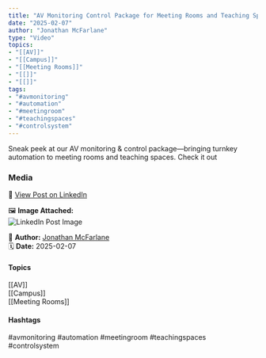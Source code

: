 ```yaml
---
title: "AV Monitoring Control Package for Meeting Rooms and Teaching Spaces"  
date: "2025-02-07"  
author: "Jonathan McFarlane"  
type: "Video"  
topics:  
- "[[AV]]"  
- "[[Campus]]"  
- "[[Meeting Rooms]]"  
- "[[]]"  
- "[[]]"  
tags:  
- "#avmonitoring"  
- "#automation"  
- "#meetingroom"  
- "#teachingspaces"  
- "#controlsystem"
---
```

Sneak peek at our AV monitoring & control package—bringing turnkey automation to meeting rooms and teaching spaces. Check it out

### Media

🔗 [View Post on LinkedIn](https://www.linkedin.com/feed/update/urn:li:activity:7293491320218677248)  
  
🖼 **Image Attached:**  
![LinkedIn Post Image](https://media.licdn.com/dms/image/v2/D4E05AQHFFiDQRFSn4g/feedshare-thumbnail_720_1280/B4EZTevLfKHgBE-/0/1738903699147?e=1742263200&v=beta&t=eGAvUhWmx4FhKhXPbHx28Q_RHHGsuVNUns4aXrTiukU)  
  
👤 **Author:** [Jonathan McFarlane](https://www.linkedin.com/in/jonathanmcfarlane/)  
🗓️ **Date:** 2025-02-07

#### Topics

[[AV]]  
[[Campus]]  
[[Meeting Rooms]]  

#### Hashtags

#avmonitoring #automation #meetingroom #teachingspaces #controlsystem